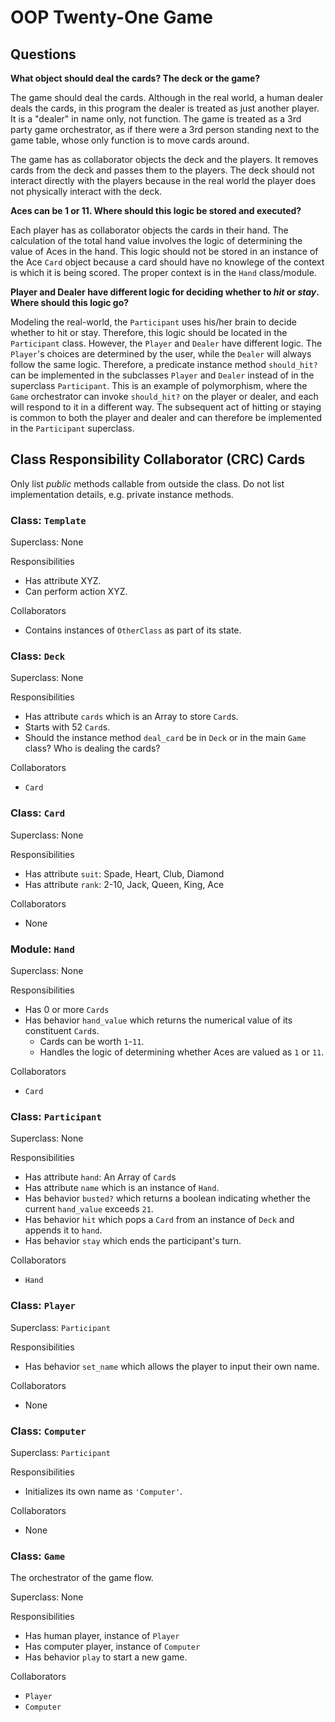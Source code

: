 # OOP Twenty-One Game

## Questions

**What object should deal the cards? The deck or the game?**

The game should deal the cards. Although in the real world, a human dealer deals the cards, in this program the dealer is treated as just another player. It is a "dealer" in name only, not function. The game is treated as a 3rd party game orchestrator, as if there were a 3rd person standing next to the game table, whose only function is to move cards around. 

The game has as collaborator objects the deck and the players. It removes cards from the deck and passes them to the players. The deck should not interact directly with the players because in the real world the player does not physically interact with the deck.

**Aces can be 1 or 11. Where should this logic be stored and executed?**

Each player has as collaborator objects the cards in their hand. The calculation of the total hand value involves the logic of determining the value of Aces in the hand. This logic should not be stored in an instance of the Ace `Card` object because a card should have no knowlege of the context is which it is being scored. The proper context is in the `Hand` class/module.

**Player and Dealer have different logic for deciding whether to *hit* or *stay*. Where should this logic go?**

Modeling the real-world, the `Participant` uses his/her brain to decide whether to hit or stay. Therefore, this logic should be located in the `Participant` class. However, the `Player` and `Dealer` have different logic. The `Player`'s choices are determined by the user, while the `Dealer` will always follow the same logic. Therefore, a predicate instance method `should_hit?` can be implemented in the subclasses `Player` and `Dealer` instead of in the superclass `Participant`. This is an example of polymorphism, where the `Game` orchestrator can invoke `should_hit?` on the player or dealer, and each will respond to it in a different way. The subsequent act of hitting or staying is common to both the player and dealer and can therefore be implemented in the `Participant` superclass.



## Class Responsibility Collaborator (CRC) Cards

Only list *public* methods callable from outside the class. Do not list implementation details, e.g. private instance methods.


### **Class: `Template`**

Superclass: None

Responsibilities
- Has attribute XYZ.
- Can perform action XYZ.

Collaborators
- Contains instances of `OtherClass` as part of its state.


### **Class: `Deck`**

Superclass: None

Responsibilities
- Has attribute `cards` which is an Array to store `Card`s.
- Starts with 52 `Card`s.
- Should the instance method `deal_card` be in `Deck` or in the main `Game` class? Who is dealing the cards?

Collaborators
- `Card`


### **Class: `Card`**

Superclass: None

Responsibilities
- Has attribute `suit`: Spade, Heart, Club, Diamond
- Has attribute `rank`: 2-10, Jack, Queen, King, Ace

Collaborators
- None


### **Module: `Hand`**

Superclass: None

Responsibilities
- Has 0 or more `Cards`
- Has behavior `hand_value` which returns the numerical value of its constituent `Card`s.
  - Cards can be worth `1`-`11`.
  - Handles the logic of determining whether Aces are valued as `1` or `11`.

Collaborators
- `Card`


### **Class: `Participant`**

Superclass: None

Responsibilities
- Has attribute `hand`: An Array of `Card`s
- Has attribute `name` which is an instance of `Hand`.
- Has behavior `busted?` which returns a boolean indicating whether the current `hand_value` exceeds `21`.
- Has behavior `hit` which pops a `Card` from an instance of `Deck` and appends it to `hand`.
- Has behavior `stay` which ends the participant's turn.

Collaborators
- `Hand`


### **Class: `Player`**

Superclass: `Participant`

Responsibilities
- Has behavior `set_name` which allows the player to input their own name.

Collaborators
- None


### **Class: `Computer`**

Superclass: `Participant`

Responsibilities
- Initializes its own name as `'Computer'`.

Collaborators
- None


### **Class: `Game`**

The orchestrator of the game flow.

Superclass: None

Responsibilities
- Has human player, instance of `Player`
- Has computer player, instance of `Computer`
- Has behavior `play` to start a new game.

Collaborators
- `Player`
- `Computer`
